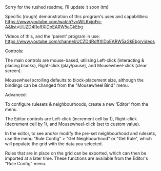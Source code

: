 Sorry for the rushed readme, I'll update it soon (tm)

Specific (rough) demonstration of this program's uses and capabilities: https://www.youtube.com/watch?v=WILKxjpFq-A&list=UUZD4RoffXIDoEARW5aGkEbg

Videos of this, and the 'parent' program in use: https://www.youtube.com/channel/UCZD4RoffXIDoEARW5aGkEbg/videos


Controls:


The main controls are mouse-based, utilising Left-click (interacting & placing blocks), Right-click (play/pause), and Mousewheel-click (clear screen). 

Mousewheel scrolling defaults to block-placement size, although the bindings can be changed from the "Mousewheel Bind" menu.

Advanced:

To configure rulesets & neighbourhoods, create a new 'Editor' from the menu. 

The Editor controls are Left-click (increment cell by 1), Right-click (decrement cell by 1), and Mousewheel-click (set to custom value).

In the editor, to see and/or modify the pre-set neighbourhood and rulesets, use the menu "Rule Config" > "Get Neighbourhood" or "Get Rule", which will populate the grid with the data you selected.

Rules that are in place on the grid can be exported, which can then be imported at a later time. These functions are available from the Editor's "Rule Config" menu.